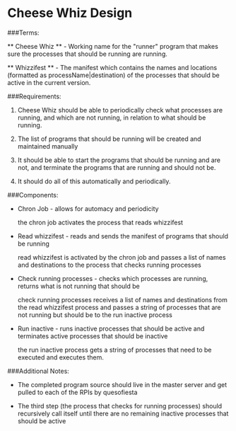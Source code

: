 Cheese Whiz Design
===================

###Terms:

** Cheese Whiz ** - Working name for the "runner" program that makes sure the processes that should be running are running.

** Whizzifest ** - The manifest which contains the names and locations (formatted as processName|destination) of the processes that should be active in the current version.

###Requirements:

1. Cheese Whiz should be able to periodically check what processes are running, and which are not running, in relation to what should be running.

2. The list of programs that should be running will be created and maintained manually

3. It should be able to start the programs that should be running and are not, and terminate the programs that are running and should not be.

4. It should do all of this automatically and periodically.


###Components:

* Chron Job - allows for automacy and periodicity
	
	the chron job activates the process that reads whizzifest
	
* Read whizzifest - reads and sends the manifest of programs that should be running

	read whizzifest is activated by the chron job and passes a list of names and destinations to the process that checks running processes
	
* Check running processes - checks which processes are running, returns what is not running that should be

	check running processes receives a list of names and destinations from the read whizzifest process and passes a string of processes that are not running but should be to the run inactive process
	
* Run inactive - runs inactive processes that should be active and terminates active processes that should be inactive

	the run inactive process gets a string of processes that need to be executed and executes them.


###Additional Notes:

* The completed program source should live in the master server and get pulled to each of the RPIs by quesofiesta 

* The third step (the process that checks for running processes) should recursively call itself until there are no remaining inactive processes that should be active





